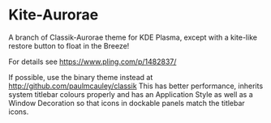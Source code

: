 # Kite-Aurorae
A branch of Classik-Aurorae theme for KDE Plasma, except with a kite-like restore button to float in the Breeze!

For details see https://www.pling.com/p/1482837/

If possible, use the binary theme instead at http://github.com/paulmcauley/classik This has better performance, inherits system titlebar colours properly and has an Application Style as well as a Window Decoration so that icons in dockable panels match the titlebar icons.
